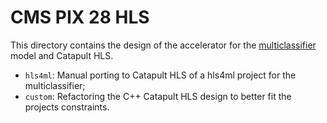 # CMS PIX 28 HLS

This directory contains the design of the accelerator for the [multiclassifier](https://github.com/GiuseppeDiGuglielmo/directional-pixel-detectors/tree/asic-flow/multiclassifier) model and Catapult HLS.

- `hls4ml`: Manual porting to Catapult HLS of a hls4ml project for the multiclassifier;
- `custom`: Refactoring the C++ Catapult HLS design to better fit the projects constraints.

